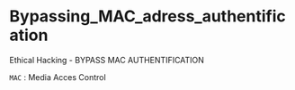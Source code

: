 # Bypassing_MAC_adress_authentification
Ethical Hacking - BYPASS MAC AUTHENTIFICATION

`MAC` : Media Acces Control